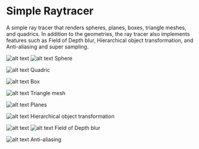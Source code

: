 # Simple Raytracer
A simple ray tracer that renders spheres, planes, boxes, triangle meshes, and quadrics. In addition to the geometries, the ray tracer also implements features such as Field of Depth blur, Hierarchical object transformation, and Anti-aliasing and super sampling. 

![alt text](https://github.com/tonamuhang/COMP557A4/blob/master/Sphere.png?raw=true)
![alt text](https://github.com/tonamuhang/COMP557A4/blob/master/TwoSpheresPlane.png?raw=true)
Sphere

![alt text](https://github.com/tonamuhang/COMP557A4/blob/master/quadric.png?raw=true)
Quadric

![alt text](https://github.com/tonamuhang/COMP557A4/blob/master/BoxRGBLights.png?raw=true)
Box

![alt text](https://github.com/tonamuhang/COMP557A4/blob/master/BoxRGBLights.png?raw=true)
Triangle mesh

![alt text](https://github.com/tonamuhang/COMP557A4/blob/master/Plane.png?raw=true)
Planes

![alt text](https://github.com/tonamuhang/COMP557A4/blob/master/BoxStacks.png?raw=true)
Hierarchical object transformation

![alt text](https://github.com/tonamuhang/COMP557A4/blob/master/Cornell.png?raw=true)
![alt text](https://github.com/tonamuhang/COMP557A4/blob/master/Cornell_blurred.png?raw=true)
Field of Depth blur

![alt text](https://github.com/tonamuhang/COMP557A4/blob/master/AACheckerPlane.png?raw=true)
Anti-aliasing

